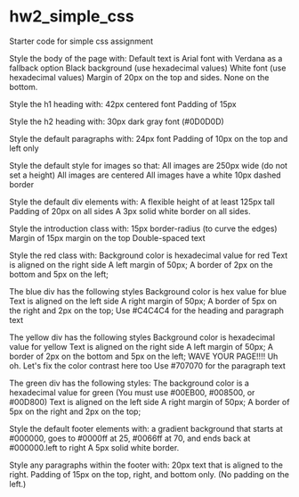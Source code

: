 # hw2_simple_css
Starter code for simple css assignment

Style the body of the page with:
Default text is Arial font with Verdana as a fallback option
Black background (use hexadecimal values)
White font (use hexadecimal values)
Margin of 20px on the top and sides.  None on the bottom.

Style the h1 heading with:
42px centered font 
Padding of 15px

Style the h2 heading with:
30px dark gray font (#0D0D0D)

Style the default paragraphs with: 
24px font
Padding of 10px on the top and left only

Style the default style for images so that:
All images are 250px wide  (do not set a height)
All images are centered 
All images have a white 10px dashed border

Style the default div elements with:
 A flexible height of at least 125px tall 
 Padding of 20px on all sides
A 3px solid white border on all sides.

Style the introduction class with:
15px border-radius (to curve the edges)
Margin of 15px margin on the top
Double-spaced text

Style the red class with:
Background color is hexadecimal value for red
Text is aligned on the right side 
A left margin of 50px;
A  border of 2px on the bottom and 5px on the left;

The blue div has the following styles
Background color is hex value for blue
Text is aligned on the left side
A right margin of 50px;
A  border of 5px on the right and 2px on the top;
Use #C4C4C4 for the heading and paragraph text

The yellow div has the following styles
Background color is hexadecimal value for yellow 
Text is aligned on the right side
A left margin of 50px;
A border of 2px on the bottom and 5px on the left;
WAVE YOUR PAGE!!!!  Uh oh.  Let's fix the color contrast here  too
Use #707070 for the paragraph text

The green div has the following styles:
The background color is a hexadecimal value for green  (You must use #00EB00, #008500, or #00D800)
Text is aligned on the left side
A right margin of 50px;
A  border of 5px on the right and 2px on the top;

Style the default footer elements with:
a gradient background that starts at #000000, goes to #0000ff at 25,  #0066ff at 70, and ends back at #000000.left to right
A 5px solid white border.

Style any paragraphs within the footer with:
20px text that is aligned to the right.
Padding of 15px on the top, right, and bottom only. (No padding on the left.)
